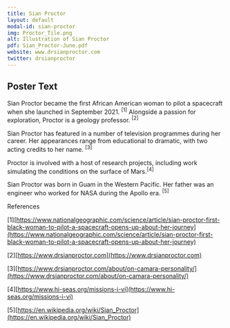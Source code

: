 ```yaml
---
title: Sian Proctor
layout: default
modal-id: sian-proctor
img: Proctor_Tile.png
alt: Illustration of Sian Proctor
pdf: Sian_Proctor-June.pdf
website: www.drsianproctor.com
twitter: drsianproctor
---
```


## Poster Text

Sian Proctor became the first African American woman to pilot a spacecraft when she launched in September 2021. <sup>[1]</sup> Alongside a passion
for exploration, Proctor is a geology professor. <sup>[2]</sup>

Sian Proctor has featured in a number of television programmes during her career. Her appearances range from educational to dramatic, with two acting credits to her name. <sup>[3]</sup>

Proctor is involved with a host of research projects, including work simulating the conditions on the surface of Mars.<sup>[4]</sup>

Sian Proctor was born in Guam in the Western Pacific. Her father was an engineer who worked for NASA during the Apollo era. <sup>[5]</sup>

References

[1][https://www.nationalgeographic.com/science/article/sian-proctor-first-black-woman-to-pilot-a-spacecraft-opens-up-about-her-journey](https://www.nationalgeographic.com/science/article/sian-proctor-first-black-woman-to-pilot-a-spacecraft-opens-up-about-her-journey)

[2][https://www.drsianproctor.com](https://www.drsianproctor.com)

[3][https://www.drsianproctor.com/about/on-camara-personality/](https://www.drsianproctor.com/about/on-camara-personality/)

[4][https://www.hi-seas.org/missions-i-vi](https://www.hi-seas.org/missions-i-vi)

[5][https://en.wikipedia.org/wiki/Sian_Proctor](https://en.wikipedia.org/wiki/Sian_Proctor)


